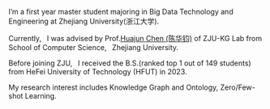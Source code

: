 I’m a first year master student majoring in Big Data Technology and Engineering at Zhejiang University(浙江大学).

Currently,  I was advised by Prof.[Huajun Chen (陈华钧)](https://person.zju.edu.cn/huajun) of ZJU-KG Lab from School of Computer Science,  Zhejiang University.

Before joining ZJU,  I received the B.S.(ranked top 1 out of 149 students) from HeFei University of Technology (HFUT) in 2023.

My research interest includes Knowledge Graph and Ontology, Zero/Few-shot Learning.
